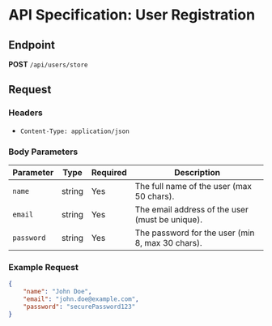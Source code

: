 # API Specification: User Registration

## Endpoint
**POST** `/api/users/store`

## Request

### Headers
- `Content-Type: application/json`

### Body Parameters
| Parameter | Type   | Required | Description                           |
|-----------|--------|----------|---------------------------------------|
| `name`    | string | Yes      | The full name of the user (max 50 chars). |
| `email`   | string | Yes      | The email address of the user (must be unique). |
| `password`| string | Yes      | The password for the user (min 8, max 30 chars). |

### Example Request
```json
{
    "name": "John Doe",
    "email": "john.doe@example.com",
    "password": "securePassword123"
}

